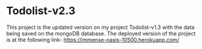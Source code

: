 # Todolist-v2.3
This project is the updated version on my project Todolist-v1.3 with the data being saved on the mongoDB database. The deployed version of the project is at the following link-
https://immense-oasis-10500.herokuapp.com/
